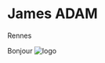 # James ADAM
Rennes

Bonjour
![logo](https://intranet.univ-rennes2.fr/sites/default/files/resize/UHB/SERVICE-COMMUNICATION/logor2-noir-150x147.png)
